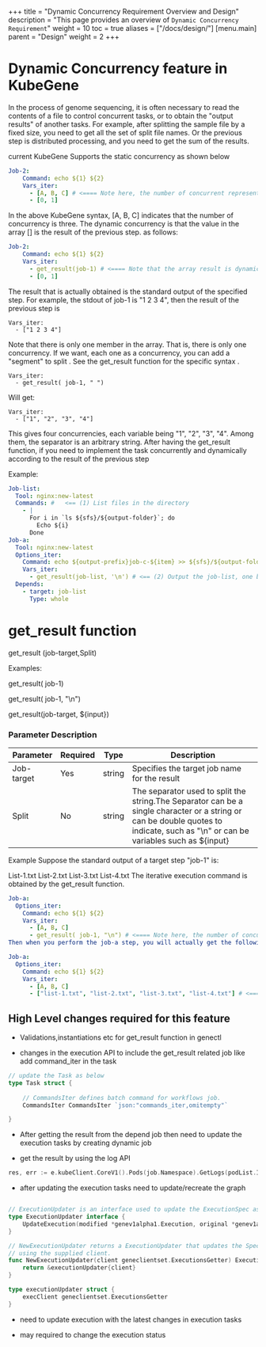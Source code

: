 +++
title = "Dynamic Concurrency Requirement Overview and Design"
description = "This page provides an overview of `Dynamic Concurrency Requirement`"
weight = 10
toc = true
aliases = ["/docs/design/"]
[menu.main]
  parent = "Design"
  weight = 2 
+++

# **Dynamic Concurrency feature in KubeGene**

In the process of genome sequencing, it is often necessary to read the contents of a file to control concurrent tasks, or to obtain the "output results" of another tasks. 
For example, after splitting the sample file by a fixed size, you need to get all the set of split file names. Or the previous step is distributed processing, and you need to get the sum of the results.


current KubeGene Supports the static concurrency as shown below

```yaml
Job-2:
    Command: echo ${1} ${2}
    Vars_iter:
      - [A, B, C] # <==== Note here, the number of concurrent representations (range) for ${1}
      - [0, 1]

```
In the above KubeGene syntax, [A, B, C] indicates that the number of concurrency is three. The dynamic concurrency is that the value in the array [] is the result of the previous step. as follows:

```yaml
Job-2:
    Command: echo ${1} ${2}
    Vars_iter:
      - get_result(job-1) # <==== Note that the array result is dynamically "calculated" based on the stdout of the specified task(job-1).
      - [0, 1]

```

The result that is actually obtained is the standard output of the specified step.
For example, the stdout of job-1 is "1 2 3 4", then the result of the previous step is

    Vars_iter:
      - ["1 2 3 4"] 
Note that there is only one member in the array. That is, there is only one concurrency.
If we want, each one as a concurrency, you can add a "segment" to split . See the get_result function for the specific syntax .

    Vars_iter:
      - get_result( job-1, " ")   
Will get:

    Vars_iter:
      - ["1", "2", "3", "4"] 
This gives four concurrencies, each variable being "1", "2", "3", "4". Among them, the separator is an arbitrary string.
After having the get_result function, if you need to implement the task concurrently and dynamically according to the result of the previous step



Example:

```yaml
Job-list:  
  Tool: nginx:new-latest
  Commands: #   <== (1) List files in the directory
    - |
      For i in `ls ${sfs}/${output-folder}`; do
        Echo ${i}
      Done
Job-a:  
  Tool: nginx:new-latest
  Options_iter:
    Command: echo ${output-prefix}job-c-${item} >> ${sfs}/${output-folder}/${1}; # <== (3) Iterative concurrency, replace variable $ {1}
    Vars_iter:
      - get_result(job-list, '\n') # <== (2) Output the job-list, one by one, and split into concurrent arrays
  Depends:
    - target: job-list
      Type: whole

```


# **get_result  function** 

get_result (job-target,Split)

Examples:

get_result( job-1)

get_result( job-1, "\n")  

get_result(job-target, ${input})


### Parameter Description

| Parameter           | Required |Type	  |	 Description                                                                                       |
|---------------------|----------|--------|--------------------------------------------------------------------------------------------------------|
| Job-target          | Yes      | string |	Specifies the target job name for the result   			                                   |
| Split               | No       | string |	The separator used to split the string.The Separator can be a single character or a string  or can be double quotes to indicate, such as "\n"  or can be variables such as ${input} |


Example
Suppose the standard output of a target step "job-1" is:

List-1.txt
List-2.txt
List-3.txt
List-4.txt
The iterative execution command is obtained by the get_result function.
```yaml
Job-a:
  Options_iter:
    Command: echo ${1} ${2}
    Vars_iter:
      - [A, B, C]
      - get_result( job-1, "\n") # <==== Note here, the number of concurrent representations (range) for ${2}
Then when you perform the job-a step, you will actually get the following results:

Job-a:
  Options_iter:
    Command: echo ${1} ${2}
    Vars_iter:
      - [A, B, C]
      - ["list-1.txt", "list-2.txt", "list-3.txt", "list-4.txt"] # <==== Note here, the concurrency of ${2} Quantity (range)
```

## High Level changes required for this feature


* Validations,instantiations etc for get_result  function in genectl 

* changes in the execution API to include the get_result related job like add command_iter in the task

``` go
// update the Task as below 
type Task struct {
	
	// CommandsIter defines batch command for workflows job.
	CommandsIter CommandsIter `json:"commands_iter,omitempty"`

}
 ```
* After getting the result from the depend job then need to update the  execution tasks by creating dynamic job 

* get the result by using the log API

```go
res, err := e.kubeClient.CoreV1().Pods(job.Namespace).GetLogs(podList.Items[0].Name, nil).Param("limitBytes", "1024").DoRaw() 
```

* after updating the  execution tasks need to update/recreate the graph

```go

// ExecutionUpdater is an interface used to update the ExecutionSpec associated with a Execution.
type ExecutionUpdater interface {
	UpdateExecution(modified *genev1alpha1.Execution, original *genev1alpha1.Execution) error
}

// NewExecutionUpdater returns a ExecutionUpdater that updates the Spec of a Execution,
// using the supplied client.
func NewExecutionUpdater(client geneclientset.ExecutionsGetter) ExecutionUpdater {
	return &executionUpdater{client}
}

type executionUpdater struct {
	execClient geneclientset.ExecutionsGetter
}
```

* need to update execution  with the latest changes in execution tasks

* may required to change the execution status
 
